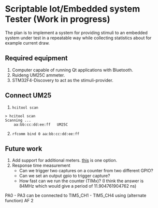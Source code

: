 # Scriptable Iot/Embedded system Tester (Work in progress)

The plan is to implement a system for providing stimuli to an embedded
system under test in a repeatable way while collecting statistics about 
for example current draw. 


## Required equipment 

1. Computer capable of running Qt applications with Bluetooth.
2. Ruideng UM25C ammeter.
3. STM32F4-Discovery to act as the stimuli-provider. 


## Connect UM25

1. `hcitool scan` 

```
> hcitool scan
Scanning ...
	aa:bb:cc:dd:ee:ff	UM25C
```

2. `rfcomm bind 0 aa:bb:cc:dd:ee:ff`


## Future work

1. Add support for additional meters. [this](https://reference.digilentinc.com/pmod/pmodisns20/start) is one option.
2. Response time measurement 
   - Can we trigger two captures on a counter from two different GPIO? 
   - Can we set an output gpio to trigger capture?
   - How fast can we run the counter (TIMx)? (I think the answer is 84MHz which would give a period of 11.904761904762 ns) 
     

PA0 - PA3 can be connected to TIM5_CH1 - TIM5_CH4 using (alternate function) AF 2 
